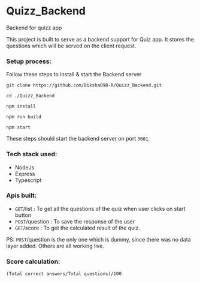 # Quizz_Backend
Backend for quizz app

This project is built to serve as a backend support for Quiz app. It stores the questions which will be served on the client request.

### Setup process:
Follow these steps to install & start the Backend server
```
git clone https://github.com/Diksha098-R/Quizz_Backend.git
```
```
cd ./Quizz_Backend
```
```
npm install
```
```
npm run build
```
```
npm start
```

These steps should start the backend server on port `3001`.

### Tech stack used:
- NodeJs
- Express
- Typescript

### Apis built:
- `GET`/list : To get all the questions of the quiz when user clicks on start button
- `POST`/question : To save the response of the user
- `GET`/score : To get the calculated result of the quiz.

PS: `POST`/question is the only one which is dummy, since there was no data layer added. Others are all working live.

### Score calculation:
```
(Total correct answers/Total questions)/100
```
